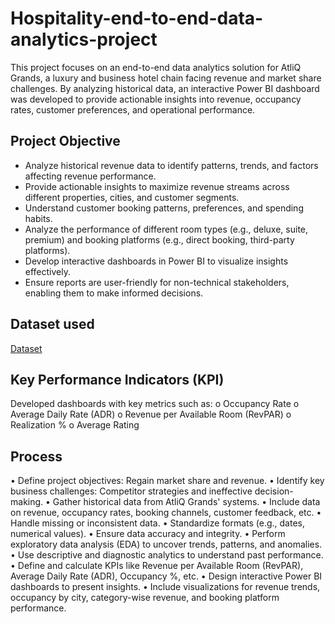 # Hospitality-end-to-end-data-analytics-project
This project focuses on an end-to-end data analytics solution for AtliQ Grands, a luxury and business hotel chain facing revenue and market share challenges. By analyzing   historical data, an interactive Power BI dashboard was developed to provide actionable insights into revenue, occupancy rates, customer preferences, and operational  performance.
## Project Objective
- Analyze historical revenue data to identify patterns, trends, and factors affecting revenue    performance.
- Provide actionable insights to maximize revenue streams across different properties, cities, and customer segments.
- Understand customer booking patterns, preferences, and spending habits.
- Analyze the performance of different room types (e.g., deluxe, suite, premium) and booking platforms (e.g., direct booking, third-party platforms).
- Develop interactive dashboards in Power BI to visualize insights effectively.
- Ensure reports are user-friendly for non-technical stakeholders, enabling them to make informed decisions.

## Dataset used 
<a href = "https://github.com/hashlinn10/Hospitality-end-to-end-data-analytics-project/blob/main/input-files-1(1).zip">Dataset</a>

## Key Performance Indicators (KPI)
Developed dashboards with key metrics such as:
o	Occupancy Rate
o	Average Daily Rate (ADR)
o	Revenue per Available Room (RevPAR)
o	Realization %
o	Average Rating

## Process 

•	Define project objectives: Regain market share and revenue.
•	Identify key business challenges: Competitor strategies and ineffective decision-making.
•	Gather historical data from AtliQ Grands' systems.
•	Include data on revenue, occupancy rates, booking channels, customer feedback, etc.
•	Handle missing or inconsistent data.
•	Standardize formats (e.g., dates, numerical values).
•	Ensure data accuracy and integrity.
•	Perform exploratory data analysis (EDA) to uncover trends, patterns, and anomalies.
•	Use descriptive and diagnostic analytics to understand past performance.
•	Define and calculate KPIs like Revenue per Available Room (RevPAR), Average Daily Rate (ADR), Occupancy %, etc.
•	Design interactive Power BI dashboards to present insights.
•	Include visualizations for revenue trends, occupancy by city, category-wise revenue, and booking platform performance.


